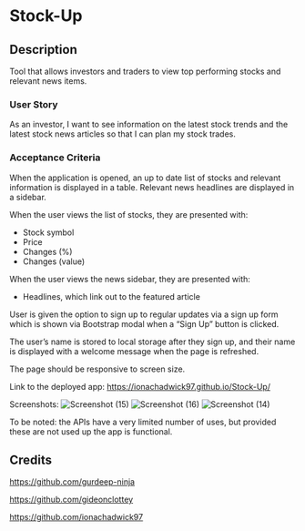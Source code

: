 # Stock-Up

## Description

Tool that allows investors and traders to view top performing stocks and relevant news items.

### User Story
As an investor, I want to see information on the latest stock trends and the latest stock news articles so that I can plan my stock trades.


### Acceptance Criteria
When the application is opened, an up to date list of stocks and relevant information is displayed in a table.
Relevant news headlines are displayed in a sidebar.

When the user views the list of stocks, they are presented with:
* Stock symbol
* Price
* Changes (%)
* Changes (value)

When the user views the news sidebar, they are presented with:
* Headlines, which link out to the featured article

User is given the option to sign up to regular updates via a sign up form which is shown via Bootstrap modal when a “Sign Up” button is clicked.

The user’s name is stored to local storage after they sign up, and their name is displayed with a welcome message when the page is refreshed.

The page should be responsive to screen size.

Link to the deployed app: https://ionachadwick97.github.io/Stock-Up/

Screenshots: 
![Screenshot (15)](https://user-images.githubusercontent.com/117356506/217616293-f9f8f359-105c-4b96-9bd9-46230e202aef.png)
![Screenshot (16)](https://user-images.githubusercontent.com/117356506/217616346-250c3ad4-d45a-4b32-b383-dd9c878d6275.png)
![Screenshot (14)](https://user-images.githubusercontent.com/117356506/217616363-5b522fa3-639a-4458-9bab-97783cb14142.png)


To be noted: the APIs have a very limited number of uses, but provided these are not used up the app is functional.

## Credits

https://github.com/gurdeep-ninja

https://github.com/gideonclottey

https://github.com/ionachadwick97

